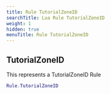 ```yaml
---
title: Rule TutorialZoneID
searchTitle: Lua Rule TutorialZoneID
weight: 1
hidden: true
menuTitle: Rule TutorialZoneID
---
```

## TutorialZoneID

This represents a TutorialZoneID Rule
```lua
Rule.TutorialZoneID
```